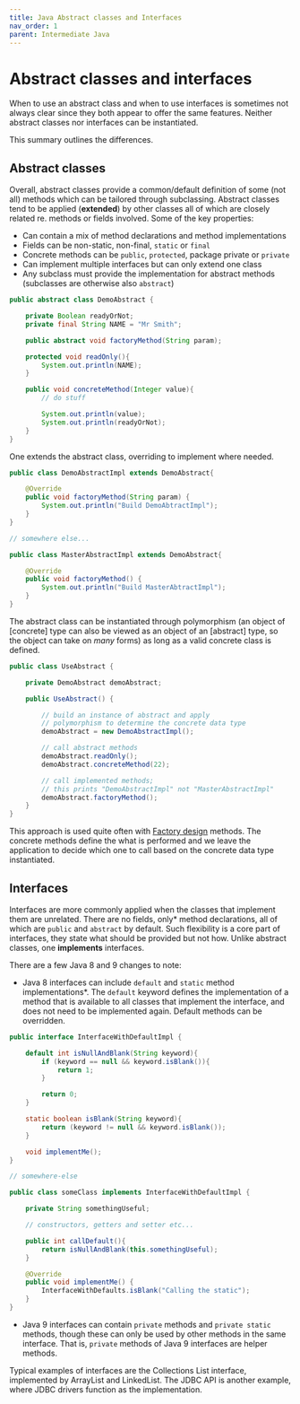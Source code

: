 ```yaml
---
title: Java Abstract classes and Interfaces
nav_order: 1
parent: Intermediate Java
---
```


# Abstract classes and interfaces

When to use an abstract class and when to use interfaces is sometimes not always clear since they both appear to offer the same features. Neither abstract classes nor interfaces can be instantiated. 

This summary outlines the differences.

## Abstract classes

Overall, abstract classes provide a common/default definition of some (not all) methods which can be tailored through subclassing. Abstract classes tend to be applied (__extended__) by other classes all of which are closely related re. methods or fields involved. Some of the key properties:

+ Can contain a mix of method declarations and method implementations
+ Fields can be non-static, non-final, ```static``` or ```final```
+ Concrete methods can be ```public```, ```protected```, package private or ```private```
+ Can implement multiple interfaces but can only extend one class
+ Any subclass must provide the implementation for abstract methods (subclasses are otherwise also ```abstract```)

```java
public abstract class DemoAbstract {

    private Boolean readyOrNot;
    private final String NAME = "Mr Smith";

    public abstract void factoryMethod(String param);

    protected void readOnly(){
        System.out.println(NAME);
    }

    public void concreteMethod(Integer value){
        // do stuff

        System.out.println(value);
        System.out.println(readyOrNot);
    }
}
```

One extends the abstract class, overriding to implement where needed.

```java
public class DemoAbstractImpl extends DemoAbstract{

    @Override
    public void factoryMethod(String param) {
        System.out.println("Build DemoAbtractImpl");
    }
}

// somewhere else...

public class MasterAbstractImpl extends DemoAbstract{

    @Override
    public void factoryMethod() {
        System.out.println("Build MasterAbtractImpl");
    }
}
```

The abstract class can be instantiated through polymorphism (an object of [concrete] type can also be viewed as an object of an [abstract] type, so the
object can take on _many_ forms) as long as a valid concrete class is defined.

```java
public class UseAbstract {

    private DemoAbstract demoAbstract;

    public UseAbstract() {

        // build an instance of abstract and apply
        // polymorphism to determine the concrete data type
        demoAbstract = new DemoAbstractImpl();

        // call abstract methods
        demoAbstract.readOnly();
        demoAbstract.concreteMethod(22);

        // call implemented methods;
        // this prints "DemoAbstractImpl" not "MasterAbstractImpl"
        demoAbstract.factoryMethod();
    }
}
```

This approach is used quite often with [Factory design](../ADTsAndDesignPatterns/FactoryMethod.md) methods. The concrete methods define the what is performed and we leave the application to decide which one to call based
on the concrete data type instantiated.

## Interfaces

Interfaces are more commonly applied when the classes that implement them are unrelated. There are no fields, only* method declarations, all of which are ```public``` and ```abstract``` by default. Such flexibility is a core part of interfaces, they state what should be provided but not how. Unlike abstract classes, one __implements__ interfaces.


There are a few Java 8 and 9 changes to note:

+ Java 8 interfaces can include ```default``` and ```static``` method implementations*. The ```default``` keyword defines the implementation of a method that is available to all classes that implement the interface, and does not need to be implemented again. Default methods can be overridden.

```java
public interface InterfaceWithDefaultImpl {

    default int isNullAndBlank(String keyword){
        if (keyword == null && keyword.isBlank()){
            return 1;
        }

        return 0;
    }

    static boolean isBlank(String keyword){
        return (keyword != null && keyword.isBlank());
    }

    void implementMe();
}

// somewhere-else

public class someClass implements InterfaceWithDefaultImpl {

    private String somethingUseful;

    // constructors, getters and setter etc...

    public int callDefault(){
        return isNullAndBlank(this.somethingUseful);
    }

    @Override
    public void implementMe() {
        InterfaceWithDefaults.isBlank("Calling the static");
    }
}
```

+ Java 9 interfaces can contain ```private``` methods and ```private static``` methods, though these can only be used by other methods in the same interface. That is, ```private``` methods of Java 9 interfaces are helper methods.

Typical examples of interfaces are the Collections List interface, implemented by ArrayList and LinkedList. The JDBC API is another example, where JDBC drivers function as the implementation.
